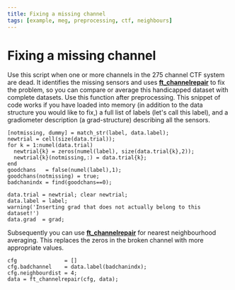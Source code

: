 ```yaml
---
title: Fixing a missing channel
tags: [example, meg, preprocessing, ctf, neighbours]
---
```


# Fixing a missing channel

Use this script when one or more channels in the 275 channel CTF system are dead. It identifies the missing sensors and uses **[ft_channelrepair](https://github.com/fieldtrip/fieldtrip/blob/release/ft_channelrepair.m)** to fix the problem, so you can compare or average this handicapped dataset with complete datasets. Use this function after preprocessing. This snippet of code works if you have loaded into memory (in addition to the data structure you would like to fix,) a full list of labels (let's call this label), and a gradiometer description (a grad-structure) describing all the sensors.

    [notmissing, dummy] = match_str(label, data.label);
    newtrial = cell(size(data.trial));
    for k = 1:numel(data.trial)
      newtrial{k} = zeros(numel(label), size(data.trial{k},2));
      newtrial{k}(notmissing,:) = data.trial{k};
    end
    goodchans   = false(numel(label),1);
    goodchans(notmissing) = true;
    badchanindx = find(goodchans==0);

    data.trial = newtrial; clear newtrial;
    data.label = label;
    warning('Inserting grad that does not actually belong to this dataset!')
    data.grad  = grad;

Subsequently you can use **[ft_channelrepair](https://github.com/fieldtrip/fieldtrip/blob/release/ft_channelrepair.m)** for nearest neighbourhood averaging. This replaces the zeros in the broken channel with more appropriate values.

    cfg               = []
    cfg.badchannel    = data.label(badchanindx);
    cfg.neighbourdist = 4;
    data = ft_channelrepair(cfg, data);
